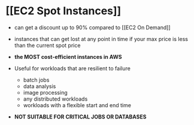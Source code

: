 # [[EC2 Spot Instances]]

- can get a discount up to 90% compared to [[EC2 On Demand]]
- instances that can get lost at any point in time if your max price is less than the current spot price
- **the MOST cost-efficient instances in AWS**

- Useful for workloads that are resilient to failure
	- batch jobs
	- data analysis
	- image processing
	- any distributed workloads
	- workloads with a flexible start and end time

- **NOT SUITABLE FOR CRITICAL JOBS OR DATABASES**
